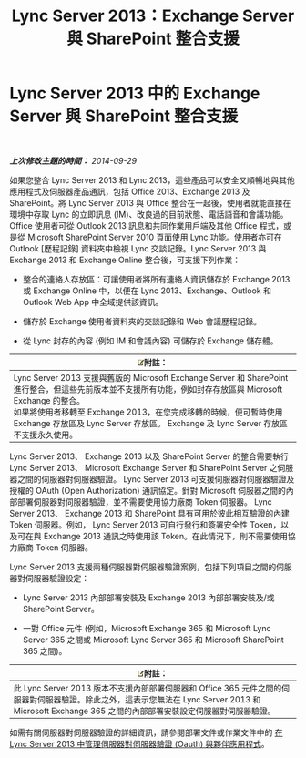 ﻿---
title: Lync Server 2013：Exchange Server 與 SharePoint 整合支援
TOCTitle: Exchange Server 與 SharePoint 整合支援
ms:assetid: 72bf8aa5-55b1-4851-8a59-c96bf85d215a
ms:mtpsurl: https://technet.microsoft.com/zh-tw/library/JJ205005(v=OCS.15)
ms:contentKeyID: 49291298
ms.date: 08/10/2015
mtps_version: v=OCS.15
ms.translationtype: HT
---

# Lync Server 2013 中的 Exchange Server 與 SharePoint 整合支援

 

_**上次修改主題的時間：** 2014-09-29_

如果您整合 Lync Server 2013 和 Lync 2013，這些產品可以安全又順暢地與其他應用程式及伺服器產品通訊，包括 Office 2013、Exchange 2013 及 SharePoint。將 Lync Server 2013 與 Office 整合在一起後，使用者就能直接在環境中存取 Lync 的立即訊息 (IM)、改良過的目前狀態、電話語音和會議功能。Office 使用者可從 Outlook 2013 訊息和共同作業用戶端及其他 Office 程式，或是從 Microsoft SharePoint Server 2010 頁面使用 Lync 功能。使用者亦可在 Outlook \[歷程記錄\] 資料夾中檢視 Lync 交談記錄。Lync Server 2013 與 Exchange 2013 和 Exchange Online 整合後，可支援下列作業：

  - 整合的連絡人存放區：可讓使用者將所有連絡人資訊儲存於 Exchange 2013 或 Exchange Online 中，以便在 Lync 2013、Exchange、Outlook 和 Outlook Web App 中全域提供該資訊。

  - 儲存於 Exchange 使用者資料夾的交談記錄和 Web 會議歷程記錄。

  - 從 Lync 封存的內容 (例如 IM 和會議內容) 可儲存於 Exchange 儲存體。

<table>
<thead>
<tr class="header">
<th><img src="images/Gg398811.note(OCS.15).gif" title="note" alt="note" />附註：</th>
</tr>
</thead>
<tbody>
<tr class="odd">
<td>Lync Server 2013 支援與舊版的 Microsoft Exchange Server 和 SharePoint 進行整合，但這些先前版本並不支援所有功能，例如封存存放區與 Microsoft Exchange 的整合。<br />
如果將使用者移轉至 Exchange 2013，在您完成移轉的時候，便可暫時使用 Exchange 存放區及 Lync Server 存放區。 Exchange 及 Lync Server 存放區不支援永久使用。</td>
</tr>
</tbody>
</table>


Lync Server 2013、 Exchange 2013 以及 SharePoint Server 的整合需要執行 Lync Server 2013、 Microsoft Exchange Server 和 SharePoint Server 之伺服器之間的伺服器對伺服器驗證。 Lync Server 2013 可支援伺服器對伺服器驗證及授權的 OAuth (Open Authorization) 通訊協定。針對 Microsoft 伺服器之間的內部部署伺服器對伺服器驗證，並不需要使用協力廠商 Token 伺服器。 Lync Server 2013、 Exchange 2013 和 SharePoint 具有可用於彼此相互驗證的內建 Token 伺服器。例如， Lync Server 2013 可自行發行和簽署安全性 Token，以及可在與 Exchange 2013 通訊之時使用該 Token。在此情況下，則不需要使用協力廠商 Token 伺服器。

Lync Server 2013 支援兩種伺服器對伺服器驗證案例，包括下列項目之間的伺服器對伺服器驗證設定：

  - Lync Server 2013 內部部署安裝及 Exchange 2013 內部部署安裝及/或 SharePoint Server。

  - 一對 Office 元件 (例如，Microsoft Exchange 365 和 Microsoft Lync Server 365 之間或 Microsoft Lync Server 365 和 Microsoft SharePoint 365 之間)。

<table>
<thead>
<tr class="header">
<th><img src="images/Gg398811.note(OCS.15).gif" title="note" alt="note" />附註：</th>
</tr>
</thead>
<tbody>
<tr class="odd">
<td>此 Lync Server 2013 版本不支援內部部署伺服器和 Office 365 元件之間的伺服器對伺服器驗證。除此之外，這表示您無法在 Lync Server 2013 和 Microsoft Exchange 365 之間的內部部署安裝設定伺服器對伺服器驗證。</td>
</tr>
</tbody>
</table>


如需有關伺服器對伺服器驗證的詳細資訊，請參閱部署文件或作業文件中的 [在 Lync Server 2013 中管理伺服器對伺服器驗證 (Oauth) 與夥伴應用程式](lync-server-2013-managing-server-to-server-authentication-oauth-and-partner-applications.md)。

